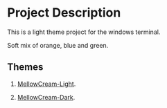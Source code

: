 # Project Description #

This is a light theme project for the windows terminal.

Soft mix of orange, blue and green.


## Themes ##

1. [MellowCream-Light](https://github.com/siralomarahmed/mellowcream-Themes/blob/main/MellowCream-Light/Windows-Terminal/settings.json).

2. [MellowCream-Dark](https://github.com/siralomarahmed/mellowcream-themes/blob/main/MellowCream-Dark/Windows-Terminal/settings.json).